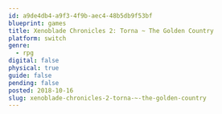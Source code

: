 ```yaml
---
id: a9de4db4-a9f3-4f9b-aec4-48b5db9f53bf
blueprint: games
title: Xenoblade Chronicles 2: Torna ~ The Golden Country
platform: switch
genre:
  - rpg
digital: false
physical: true
guide: false
pending: false
posted: 2018-10-16
slug: xenoblade-chronicles-2-torna-~-the-golden-country
---
```

